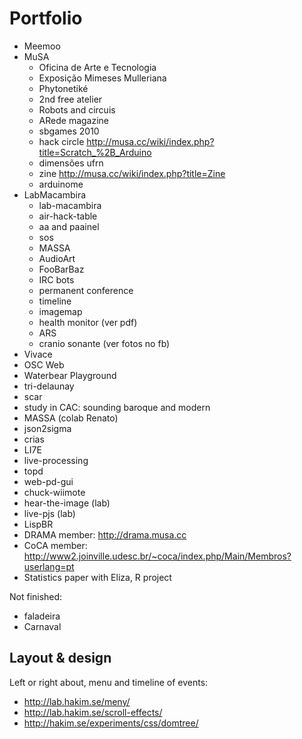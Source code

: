Portfolio
=========

- Meemoo
- MuSA
  - Oficina de Arte e Tecnologia
  - Exposição Mimeses Mulleriana
  - Phytonetiké
  - 2nd free atelier
  - Robots and circuis
  - ARede magazine
  - sbgames 2010 
  - hack circle http://musa.cc/wiki/index.php?title=Scratch_%2B_Arduino
  - dimensões ufrn
  - zine http://musa.cc/wiki/index.php?title=Zine
  - arduinome
- LabMacambira
  - lab-macambira
  - air-hack-table
  - aa and paainel
  - sos
  - MASSA
  - AudioArt
  - FooBarBaz
  - IRC bots
  - permanent conference
  - timeline
  - imagemap
  - health monitor (ver pdf)
  - ARS
  - cranio sonante (ver fotos no fb)
- Vivace
- OSC Web
- Waterbear Playground
- tri-delaunay
- scar
- study in CAC: sounding baroque and modern
- MASSA (colab Renato)
- json2sigma
- crias
- LI7E
- live-processing
- topd
- web-pd-gui
- chuck-wiimote
- hear-the-image (lab)
- live-pjs (lab)
- LispBR
- DRAMA member: http://drama.musa.cc
- CoCA member: http://www2.joinville.udesc.br/~coca/index.php/Main/Membros?userlang=pt
- Statistics paper with Eliza, R project

Not finished:
- faladeira
- Carnaval

Layout & design
---------------

Left or right about, menu and timeline of events:
- http://lab.hakim.se/meny/
- http://lab.hakim.se/scroll-effects/
- http://hakim.se/experiments/css/domtree/